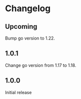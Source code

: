 # Changelog

## Upcoming

Bump go version to 1.22.

## 1.0.1

Change go version from 1.17 to 1.18.

## 1.0.0

Initial release
